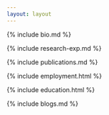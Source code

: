 ```yaml
---
layout: layout
---
```


{% include bio.md %}

{% include research-exp.md %}

{% include publications.md %}

{% include employment.html %}

{% include education.html %}

{% include blogs.md %}